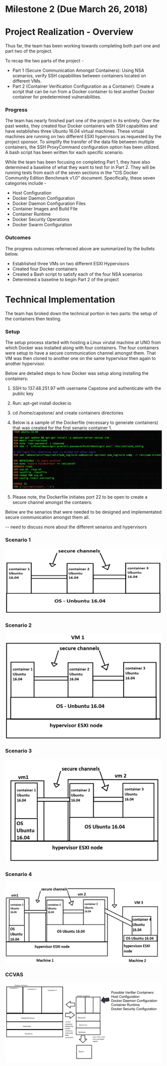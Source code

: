 # Milestone 2 (Due March 26, 2018)

# Project Realization - Overview

Thus far, the team has been working towards completing both part one and part two of the project.  

To recap the two parts of the project -
- Part 1 (Secure Communication Amongst Containers): Using NSA scenarios, verify SSH capabilities between containers located on different VMs.
- Part 2 (Container Verification Configuration as a Container): Create a script that can be run from a Docker container to test another Docker container for predetermined vulnerabilities.

### Progress

The team has nearly finished part one of the project in its entirety.  Over the past weeks, they created four Docker containers with SSH capabilties and have establishes three Ubuntu 16.04 virtual machines.  These virtual machines are running on two different ESXI hypervisors as requested by the project sponsor.  To simplify the transfer of the data file between multiple containers, the SSH ProxyCommand configuration option has been utilized.  A bash script has been written for each specific scenario.

While the team has been focusing on completing Part 1, they have also determined a baseline of what they want to test for in Part 2.  They will be running tests from each of the seven sections in the "CIS Docker Community Edition Benchmark v1.0" document.  Specifically, these seven categories include -

* Host Configuration
* Docker Daemon Configuration
* Docker Daemon Configuration Files
* Container Images and Build File
* Container Runtime
* Docker Security Operations
* Docker Swarm Configuration

### Outcomes

The progress outcomes referneced above are summarized by the bullets below.
* Established three VMs on two different ESXI Hypervisors
* Created four Docker containers
* Created a Bash script to satisfy each of the four NSA scenarios
* Determined a baseline to begin Part 2 of the project

# Technical Implementation

The team has broked down the technical portion in two parts: the setup of the containers then testing.

### Setup
The setup process started with hosting a Linux virutal machine at UNO from which Docker was installed along with four containers. The four containers were setup to have a secure communication channel amongst them.  That VM was then cloned to another one on the same hypervisor then again to another hypervisor.

Below are detailed steps to how Docker was setup along installing the containers:
1. SSH to 137.48.251.97 with username Capstone and authenticate with the public key
2. Run: apt-get install docker.io
3. cd /home/capstone/ and create containers directories
4. Below is a sample of the Dockerfile (necessary to generate containers) that was created for the first senario container 1.![sampleDockerfile](/Diagrams/sampleDockerfile.png "sampleDockerfile")

  1. Please note, the Dockerfile initiates port 22 to be open to create a secure channel amongst the contaiers.

Below are the senarios that were needed to be designed and implementated secure communication amongst them all.

-- need to discuss more about the different senarios and hypervisors
### Scenario 1
![vmorginal](/Diagrams/vmorginal.png "vm on architecture")

### Scenario 2
![vm1](/Diagrams/vm1.png "1vm on hypervisor")

### Scenario 3
![2vms](/Diagrams/2vms.png "2vms on same hypervisor")

### Scenario 4
![3vms](/Diagrams/3vms.png "3vms on different hypervisors")

### CCVAS
![testplan](/Diagrams/testplan.png "Containers high-level")
